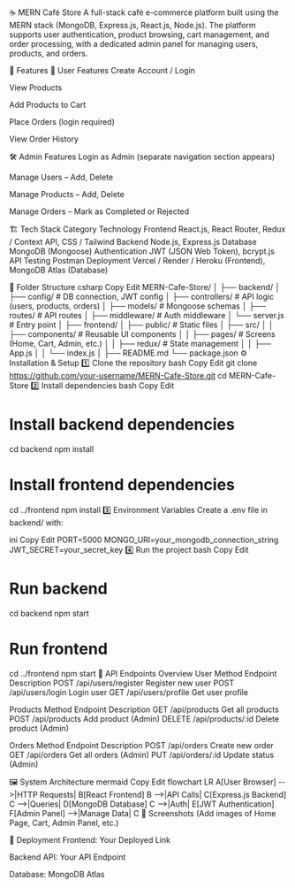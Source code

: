 ☕ MERN Café Store
A full-stack café e-commerce platform built using the MERN stack (MongoDB, Express.js, React.js, Node.js).
The platform supports user authentication, product browsing, cart management, and order processing, with a dedicated admin panel for managing users, products, and orders.

📌 Features
👤 User Features
Create Account / Login

View Products

Add Products to Cart

Place Orders (login required)

View Order History

🛠 Admin Features
Login as Admin (separate navigation section appears)

Manage Users – Add, Delete

Manage Products – Add, Delete

Manage Orders – Mark as Completed or Rejected

🏗 Tech Stack
Category	Technology
Frontend	React.js, React Router, Redux / Context API, CSS / Tailwind
Backend	Node.js, Express.js
Database	MongoDB (Mongoose)
Authentication	JWT (JSON Web Token), bcrypt.js
API Testing	Postman
Deployment	Vercel / Render / Heroku (Frontend), MongoDB Atlas (Database)

📂 Folder Structure
csharp
Copy
Edit
MERN-Cafe-Store/
│
├── backend/
│   ├── config/        # DB connection, JWT config
│   ├── controllers/   # API logic (users, products, orders)
│   ├── models/        # Mongoose schemas
│   ├── routes/        # API routes
│   ├── middleware/    # Auth middleware
│   └── server.js      # Entry point
│
├── frontend/
│   ├── public/        # Static files
│   ├── src/
│   │   ├── components/ # Reusable UI components
│   │   ├── pages/      # Screens (Home, Cart, Admin, etc.)
│   │   ├── redux/      # State management
│   │   ├── App.js
│   │   └── index.js
│
├── README.md
└── package.json
⚙️ Installation & Setup
1️⃣ Clone the repository
bash
Copy
Edit
git clone https://github.com/your-username/MERN-Cafe-Store.git
cd MERN-Cafe-Store
2️⃣ Install dependencies
bash
Copy
Edit
# Install backend dependencies
cd backend
npm install

# Install frontend dependencies
cd ../frontend
npm install
3️⃣ Environment Variables
Create a .env file in backend/ with:

ini
Copy
Edit
PORT=5000
MONGO_URI=your_mongodb_connection_string
JWT_SECRET=your_secret_key
4️⃣ Run the project
bash
Copy
Edit
# Run backend
cd backend
npm start

# Run frontend
cd ../frontend
npm start
🔗 API Endpoints Overview
User
Method	Endpoint	Description
POST	/api/users/register	Register new user
POST	/api/users/login	Login user
GET	/api/users/profile	Get user profile

Products
Method	Endpoint	Description
GET	/api/products	Get all products
POST	/api/products	Add product (Admin)
DELETE	/api/products/:id	Delete product (Admin)

Orders
Method	Endpoint	Description
POST	/api/orders	Create new order
GET	/api/orders	Get all orders (Admin)
PUT	/api/orders/:id	Update status (Admin)

🖼 System Architecture
mermaid
Copy
Edit
flowchart LR
    A[User Browser] -->|HTTP Requests| B[React Frontend]
    B -->|API Calls| C[Express.js Backend]
    C -->|Queries| D[MongoDB Database]
    C -->|Auth| E[JWT Authentication]
    F[Admin Panel] -->|Manage Data| C
📸 Screenshots
(Add images of Home Page, Cart, Admin Panel, etc.)

🚀 Deployment
Frontend: Your Deployed Link

Backend API: Your API Endpoint

Database: MongoDB Atlas

